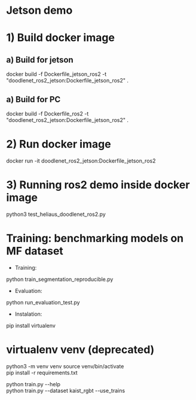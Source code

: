 # Jetson demo

# 1) Build docker image

## a) Build for jetson

docker build -f Dockerfile_jetson_ros2  -t "doodlenet_ros2_jetson:Dockerfile_jetson_ros2" .

## a) Build for PC

docker build -f Dockerfile_ros2 -t "doodlenet_ros2_jetson:Dockerfile_jetson_ros2" .

# 2) Run docker image

docker run -it doodlenet_ros2_jetson:Dockerfile_jetson_ros2

# 3) Running ros2 demo inside docker image

python3 test_heliaus_doodlenet_ros2.py

# Training: benchmarking models on MF dataset

- Training:

python train_segmentation_reproducible.py

- Evaluation:

python run_evaluation_test.py

- Instalation:

pip install virtualenv  
# virtualenv venv (deprecated)
python3 -m venv venv
source venv/bin/activate  
pip install -r requirements.txt  
  
python train.py --help  
python train.py --dataset kaist_rgbt --use_trains  


